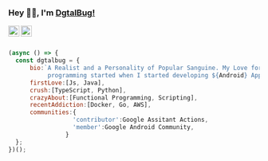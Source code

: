### Hey 👋🏽, I'm [DgtalBug!](https://dgtalbug.in) 

<a href="https://github.com/dgtalbug">
  <img align="left" alt="Github" width="22px" src="https://cdn.jsdelivr.net/npm/simple-icons@v3/icons/github.svg" />
</a>
<a href="https://medium.com/@dgtalbug">
  <img align="left" alt="Medium" width="22px" src="https://cdn.jsdelivr.net/npm/simple-icons@v3/icons/medium.svg" />
</a>
<br/>
<br/>
  
```javascript
(async () => {
  const dgtalbug = {
      bio:`A Realist and a Personality of Popular Sanguine. My Love for 
           programming started when I started developing ${Android} Apps.`,
      firstLove:[Js, Java],
      crush:[TypeScript, Python],
      crazyAbout:[Functional Programming, Scripting],
      recentAddiction:[Docker, Go, AWS],
      communities:{
                  'contributor':Google Assitant Actions,
                  'member':Google Android Community,
                }
  };
})();
```
